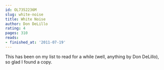 ```yaml
---
id: OL7352236M
slug: white-noise
title: White Noise
author: Don DeLillo
rating: 4
pages: 310
reads:
- finished_at: '2011-07-19'
---
```

This has been on my list to read for a while (well, anything by Don DeLillo), so glad I found a copy.
